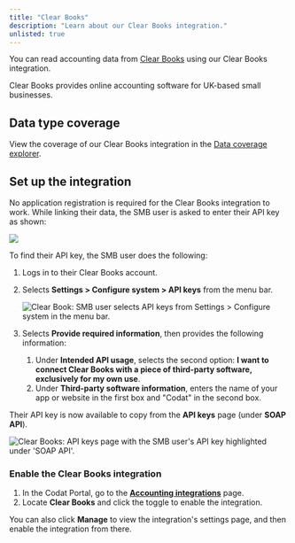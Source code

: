 ```yaml
---
title: "Clear Books"
description: "Learn about our Clear Books integration."
unlisted: true
---
```


You can read accounting data from <a className="external" href="https://www.clearbooks.co.uk/" target="_blank">Clear Books</a> using our Clear Books integration.

Clear Books provides online accounting software for UK-based small businesses.

## Data type coverage

View the coverage of our Clear Books integration in the <a className="external" href="https://knowledge.codat.io/supported-features/accounting?view=tab-by-integration&integrationKey=jhch" target="_blank">Data coverage explorer</a>.

## Set up the integration

No application registration is required for the Clear Books integration to work. While linking their data, the SMB user is asked to enter their API key as shown:

<img src="/img/old/0c9d3d9-Clear_Books_Link.png" />

To find their API key, the SMB user does the following:

1. Logs in to their Clear Books account.

2. Selects **Settings > Configure system > API keys** from the menu bar.

   ![Clear Book: SMB user selects API keys from Settings > Configure system in the menu bar.](/img/old/00c84fa-clear-books_select-api-key.png)

3. Selects **Provide required information**, then provides the following information:

   1. Under **Intended API usage**, selects the second option: **I want to connect Clear Books with a piece of third-party software, exclusively for my own use**.
   2. Under **Third-party software information**, enters the name of your app or website in the first box and "Codat" in the second box.

Their API key is now available to copy from the **API keys** page (under **SOAP API**).

<img
  src="/img/old/c176f58-clear-books_api-keys-page-highlighted.png"
  alt="Clear Books: API keys page with the SMB user's API key highlighted under 'SOAP API'."
/>

### Enable the Clear Books integration

1. In the Codat Portal, go to the <a className="external" href="https://app.codat.io/settings/integrations/accounting" target="blank">**Accounting integrations**</a> page.
2. Locate **Clear Books** and click the toggle to enable the integration.

You can also click **Manage** to view the integration's settings page, and then enable the integration from there.
